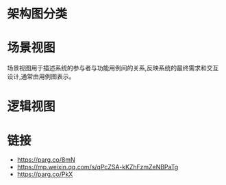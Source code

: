 # 架构图分类

# 场景视图

场景视图用于描述系统的参与者与功能用例间的关系,反映系统的最终需求和交互设计,通常由用例图表示。

# 逻辑视图

# 链接

- https://parg.co/8mN
- https://mp.weixin.qq.com/s/qPcZSA-kKZhFzmZeNBPaTg
- https://parg.co/PkX
